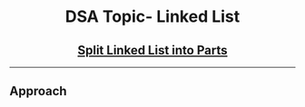 <h1 align="center">DSA Topic- Linked List</h1>
<h2 align="center"><a href="https://leetcode.com/problems/split-linked-list-in-parts/">Split Linked List into Parts</a></h2>
<hr>
<h2 align="center>Leetcode - Medium</h2>
<h3><em>Time Complexcity - </em><strong></strong></h3>
<h3><em>Space Complexcity - </em><strong></strong></h3>
<h2 align="center">Approach</h2>
<h4></h4>
